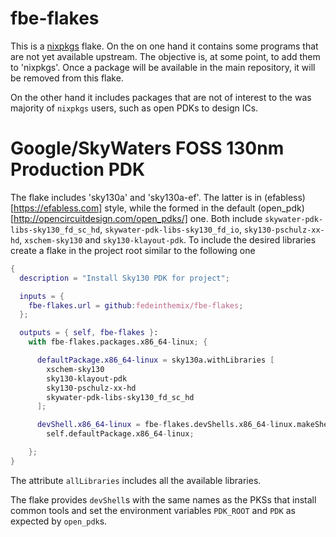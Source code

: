 # fbe-flakes

This is a [nixpkgs](https://github.com/NixOS/nixpkgs) flake.  On the
on one hand it contains some programs that are not yet available
upstream.  The objective is, at some point, to add them to 'nixpkgs'.
Once a package will be available in the main repository, it will be
removed from this flake.

On the other hand it includes packages that are not of interest to the
was majority of `nixpkgs` users, such as open PDKs to design ICs.

# Google/SkyWaters FOSS 130nm Production PDK

The flake includes 'sky130a' and 'sky130a-ef'. The latter is in
(efabless)[https://efabless.com] style, while the formed in the default
(open_pdk)[http://opencircuitdesign.com/open_pdks/] one. Both
include `skywater-pdk-libs-sky130_fd_sc_hd`, 
`skywater-pdk-libs-sky130_fd_io`, `sky130-pschulz-xx-hd`, 
`xschem-sky130` and `sky130-klayout-pdk`. To include the desired 
libraries create a flake in the project root similar to the following one
```nix
{
  description = "Install Sky130 PDK for project";

  inputs = {
    fbe-flakes.url = github:fedeinthemix/fbe-flakes;
  };

  outputs = { self, fbe-flakes }:
    with fbe-flakes.packages.x86_64-linux; {

      defaultPackage.x86_64-linux = sky130a.withLibraries [
        xschem-sky130
        sky130-klayout-pdk
        sky130-pschulz-xx-hd
        skywater-pdk-libs-sky130_fd_sc_hd
      ];

      devShell.x86_64-linux = fbe-flakes.devShells.x86_64-linux.makeShell
        self.defaultPackage.x86_64-linux;

    };
}
```
The attribute `allLibraries` includes all the available libraries.

The flake provides `devShell`s with the same names as the PKSs that install common tools and set the environment variables `PDK_ROOT` and `PDK` as expected by `open_pdk`s.
